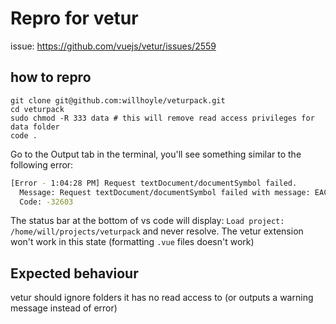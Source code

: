 # Repro for vetur
issue: https://github.com/vuejs/vetur/issues/2559

## how to repro

```
git clone git@github.com:willhoyle/veturpack.git
cd veturpack
sudo chmod -R 333 data # this will remove read access privileges for data folder
code .
```

Go to the Output tab in the terminal, you'll see something similar to the following error:

```bash
[Error - 1:04:28 PM] Request textDocument/documentSymbol failed.
  Message: Request textDocument/documentSymbol failed with message: EACCES: permission denied, scandir '/home/will/projects/veturpack/data'
  Code: -32603
```

The status bar at the bottom of vs code will display: `Load project: /home/will/projects/veturpack` and never resolve. The vetur extension won't work in this state (formatting `.vue` files doesn't work)

## Expected behaviour
vetur should ignore folders it has no read access to (or outputs a warning message instead of error)